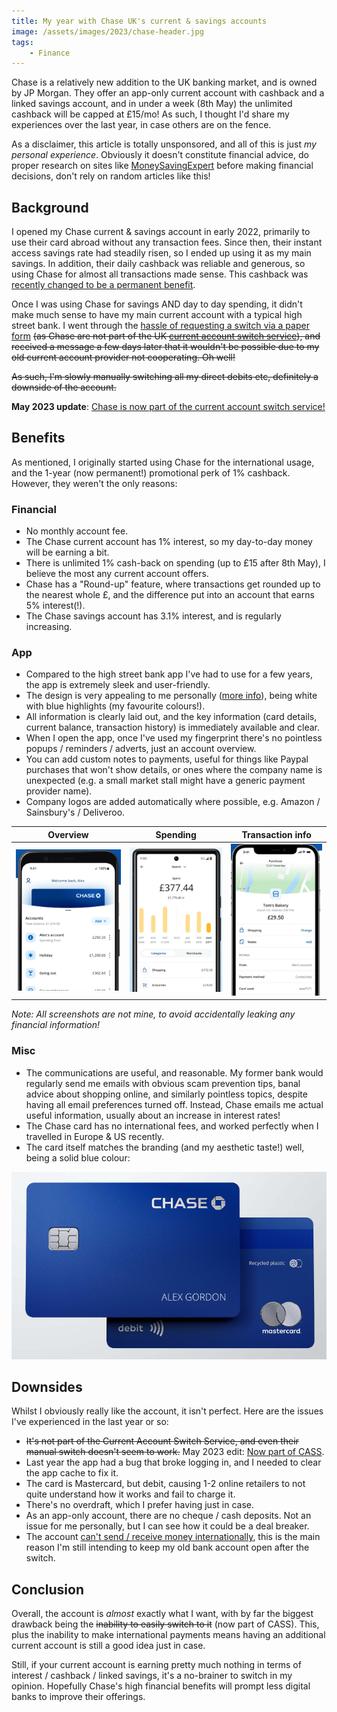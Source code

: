```yaml
---
title: My year with Chase UK's current & savings accounts
image: /assets/images/2023/chase-header.jpg
tags:
    - Finance
---
```


Chase is a relatively new addition to the UK banking market, and is owned by JP Morgan. They offer an app-only current account with cashback and a linked savings account, and in under a week (8th May) the unlimited cashback will be capped at £15/mo! As such, I thought I'd share my experiences over the last year, in case others are on the fence.

As a disclaimer, this article is totally unsponsored, and all of this is just *my personal experience*. Obviously it doesn't constitute financial advice, do proper research on sites like [MoneySavingExpert](https://www.moneysavingexpert.com/) before making financial decisions, don't rely on random articles like this!

## Background

I opened my Chase current & savings account in early 2022, primarily to use their card abroad without any transaction fees. Since then, their instant access savings rate had steadily risen, so I ended up using it as my main savings. In addition, their daily cashback was reliable and generous, so using Chase for almost all transactions made sense. This cashback was [recently changed to be a permanent benefit](https://www.moneysavingexpert.com/news/2023/02/chase-cashback-changes/).

Once I was using Chase for savings AND day to day spending, it didn't make much sense to have my main current account with a typical high street bank. I went through the [hassle of requesting a switch via a paper form](https://www.chase.co.uk/gb/en/support/switching-to-chase/) ~~(as Chase are not part of the UK [current account switch service](https://www.currentaccountswitch.co.uk/)), and received a message a few days later that it wouldn't be possible due to my old current account provider not cooperating. Oh well!~~

~~As such, I'm slowly manually switching all my direct debits etc, definitely a downside of the account.~~

**May 2023 update**: [Chase is now part of the current account switch service!](https://www.chase.co.uk/gb/en/support/switching-to-chase/)

## Benefits

As mentioned, I originally started using Chase for the international usage, and the 1-year (now permanent!) promotional perk of 1% cashback. However, they weren't the only reasons:

### Financial

* No monthly account fee.
* The Chase current account has 1% interest, so my day-to-day money will be earning a bit.
* There is unlimited 1% cash-back on spending (up to £15 after 8th May), I believe the most any current account offers.
* Chase has a "Round-up" feature, where transactions get rounded up to the nearest whole £, and the difference put into an account that earns 5% interest(!).
* The Chase savings account has 3.1% interest, and is regularly increasing.

### App

* Compared to the high street bank app I've had to use for a few years, the app is extremely sleek and user-friendly.
* The design is very appealing to me personally ([more info](https://khaledshaaban.com/posts/chase-uk-app-onboarding)), being white with blue highlights (my favourite colours!). 
* All information is clearly laid out, and the key information (card details, current balance, transaction history) is immediately available and clear.
* When I open the app, once I've used my fingerprint there's no pointless popups / reminders / adverts, just an account overview.
* You can add custom notes to payments, useful for things like Paypal purchases that won't show details, or ones where the company name is unexpected (e.g. a small market stall might have a generic payment provider name).
* Company logos are added automatically where possible, e.g. Amazon / Sainsbury's / Deliveroo.

| Overview | Spending | Transaction info |
| --- | --- | --- |
| [![](/assets/images/2023/chase-overview_thumbnail.png)](/assets/images/2023/chase-overview.png) | [![](/assets/images/2023/chase-spending_thumbnail.png)](/assets/images/2023/chase-spending.png) | [![](/assets/images/2023/chase-transaction_thumbnail.png)](/assets/images/2023/chase-transaction.png) |

*Note: All screenshots are not mine, to avoid accidentally leaking any financial information!*

### Misc

* The communications are useful, and reasonable. My former bank would regularly send me emails with obvious scam prevention tips, banal advice about shopping online, and similarly pointless topics, despite having all email preferences turned off. Instead, Chase emails me actual useful information, usually about an increase in interest rates!
* The Chase card has no international fees, and worked perfectly when I travelled in Europe & US recently.
* The card itself matches the branding (and my aesthetic taste!) well, being a solid blue colour:

![](/assets/images/2023/chase-card.png)

## Downsides

Whilst I obviously really like the account, it isn't perfect. Here are the issues I've experienced in the last year or so:
* ~~It's not part of the Current Account Switch Service, and even their manual switch doesn't seem to work.~~ May 2023 edit: [Now part of CASS](https://www.chase.co.uk/gb/en/support/switching-to-chase/).
* Last year the app had a bug that broke logging in, and I needed to clear the app cache to fix it. 
* The card is Mastercard, but debit, causing 1-2 online retailers to not quite understand how it works and fail to charge it.
* There's no overdraft, which I prefer having just in case.
* As an app-only account, there are no cheque / cash deposits. Not an issue for me personally, but I can see how it could be a deal breaker.
* The account [can't send / receive money internationally](https://www.chase.co.uk/gb/en/support/international-payments/), this is the main reason I'm still intending to keep my old bank account open after the switch.

## Conclusion

Overall, the account is *almost* exactly what I want, with by far the biggest drawback being the ~~inability to easily switch to it~~ (now part of CASS). This, plus the inability to make international payments means having an additional current account is still a good idea just in case.

Still, if your current account is earning pretty much nothing in terms of interest / cashback / linked savings, it's a no-brainer to switch in my opinion. Hopefully Chase's high financial benefits will prompt less digital banks to improve their offerings.